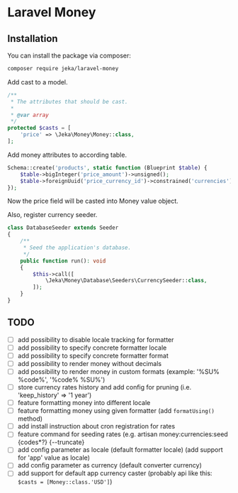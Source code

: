 # Laravel Money

## Installation

You can install the package via composer:
```bash
composer require jeka/laravel-money
```

Add cast to a model.
```php
/**
 * The attributes that should be cast.
 *
 * @var array
 */
protected $casts = [
    'price' => \Jeka\Money\Money::class,
];
``` 

Add money attributes to according table.
```php
Schema::create('products', static function (Blueprint $table) {
    $table->bigInteger('price_amount')->unsigned();
    $table->foreignUuid('price_currency_id')->constrained('currencies')->onDelete('cascade');
});
```

Now the price field will be casted into Money value object.

Also, register currency seeder.
```php
class DatabaseSeeder extends Seeder
{
    /**
     * Seed the application's database.
     */
    public function run(): void
    {
        $this->call([
            \Jeka\Money\Database\Seeders\CurrencySeeder::class,
        ]);
    }
}
```


## TODO
- [ ] add possibility to disable locale tracking for formatter 
- [ ] add possibility to specify concrete formatter locale 
- [ ] add possibility to specify concrete formatter format
- [ ] add possibility to render money without decimals 
- [ ] add possibility to render money in custom formats (example: '%SU% %code%', '%code% %SU%') 
- [ ] store currency rates history and add config for pruning (i.e. 'keep_history' => '1 year')
- [ ] feature formatting money into different locale
- [ ] feature formatting money using given formatter (add `formatUsing()` method)
- [ ] add install instruction about cron registration for rates
- [ ] feature command for seeding rates (e.g. artisan money:currencies:seed {codes*?} {--truncate}
- [ ] add config parameter as locale (default formatter locale) (add support for 'app' value as locale)
- [ ] add config parameter as currency (default converter currency)
- [ ] add support for default app currency caster (probably api like this: `$casts = [Money::class.'USD']`)
